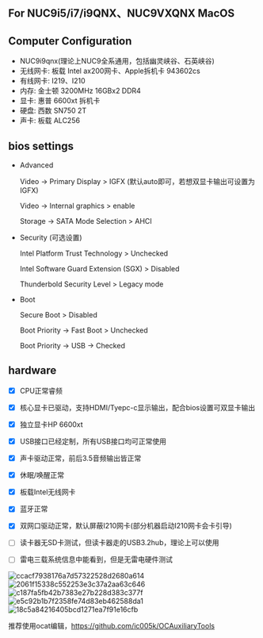 ## For NUC9i5/i7/i9QNX、NUC9VXQNX MacOS



## Computer Configuration

- NUC9i9qnx(理论上NUC9全系通用，包括幽灵峡谷、石英峡谷)
- 无线网卡: 板载 Intel ax200网卡、Apple拆机卡 943602cs
- 有线网卡: I219、I210
- 内存: 金士顿 3200MHz 16GBx2 DDR4
- 显卡: 惠普 6600xt 拆机卡
- 硬盘: 西数 SN750 2T
- 声卡: 板载 ALC256

## bios settings

- Advanced

  Video -> Primary Display > IGFX (默认auto即可，若想双显卡输出可设置为IGFX)

  Video -> Internal graphics > enable

  Storage -> SATA Mode Selection > AHCI

- Security (可选设置)

  Intel Platform Trust Technology > Unchecked

  Intel Software Guard Extension (SGX) > Disabled

  Thunderbold Security Level > Legacy mode

- Boot

  Secure Boot > Disabled

  Boot Priority -> Fast Boot > Unchecked

  Boot Priority -> USB -> Checked

## hardware

- [x] CPU正常睿频
- [x] 核心显卡已驱动，支持HDMI/Tyepc-c显示输出，配合bios设置可双显卡输出
- [x]  独立显卡HP 6600xt
- [x]  USB接口已经定制，所有USB接口均可正常使用
- [x]  声卡驱动正常，前后3.5音频输出皆正常
- [x]  休眠/唤醒正常
- [x]  板载Intel无线网卡
- [x]  蓝牙正常
- [x] 双网口驱动正常，默认屏蔽I210网卡(部分机器启动I210网卡会卡引导)
- [ ] 读卡器无SD卡测试，但读卡器走的USB3.2hub，理论上可以使用
- [ ]  雷电三载系统信息中能看到，但是无雷电硬件测试


![ccacf7938176a7d57322528d2680a614](https://github.com/zpyangchina/NUC9-hackintosh/assets/42115887/45836538-0740-49e9-8d46-8eddc9f87d07)
![2061f15338c552253e3c37a2aa63c646](https://github.com/zpyangchina/NUC9-hackintosh/assets/42115887/8b981158-2262-4ed4-870e-33756277ae03)
![c187fa5fb42b7383e27b228d383c377f](https://github.com/zpyangchina/NUC9-hackintosh/assets/42115887/d8d50d98-eb0b-4b60-88f6-902ee8c5e981)
![e5c92b1b7f2358fe74d83eb462588da1](https://github.com/zpyangchina/NUC9-hackintosh/assets/42115887/9f8bc9d3-9b7d-418e-aa2f-e03d74cc29c3)
![18c5a84216405bcd1271ea7f91e16cfb](https://github.com/zpyangchina/NUC9-hackintosh/assets/42115887/2acb1af4-ae1e-4cfb-84b6-6eda8d83cc35)


推荐使用ocat编辑，https://github.com/ic005k/OCAuxiliaryTools
